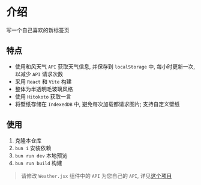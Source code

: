 # 介绍
写一个自己喜欢的新标签页

## 特点
- 使用和风天气 `API` 获取天气信息, 并保存到 `localStorage` 中, 每小时更新一次, 以减少 `API` 请求次数
- 采用 `React` 和 `Vite` 构建
- 整体为半透明毛玻璃风格
- 使用 `Hitokoto` 获取一言
- 将壁纸存储在 `IndexedDB` 中, 避免每次加载都请求图片; 支持自定义壁纸

## 使用
1. 克隆本仓库
2. `bun i` 安装依赖
3. `bun run dev` 本地预览
4. `bun run build` 构建

> 请修改 `Weather.jsx` 组件中的 `API` 为您自己的 `API`, 详见[这个项目](https://github.com/LeafYeeXYZ/MyAPIs)